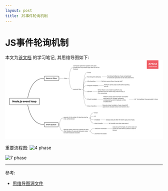 ```yaml
---
layout: post
title: JS事件轮询机制
---
```


# JS事件轮询机制
本文为[该文档](https://blog.insiderattack.net/event-loop-and-the-big-picture-nodejs-event-loop-part-1-1cb67a182810)
的学习笔记, 其思维导图如下:
![思维导图](https://raw.githubusercontent.com/jituanlin/public-docs/master/public-mindmaps/Node.js%20event%20loop.png)

重要流程图:
![4 phase](https://miro.medium.com/max/2200/1*2yXbhvpf1kj5YT-m_fXgEQ.png)

![7 phase](https://miro.medium.com/max/1498/1*lkkdFLw5vh1bZJl8ysOAng.jpeg)


---
参考:
- [思维导图源文件](https://github.com/jituanlin/public-docs/blob/master/public-mindmaps/Node.js%20event%20loop.xmind)
